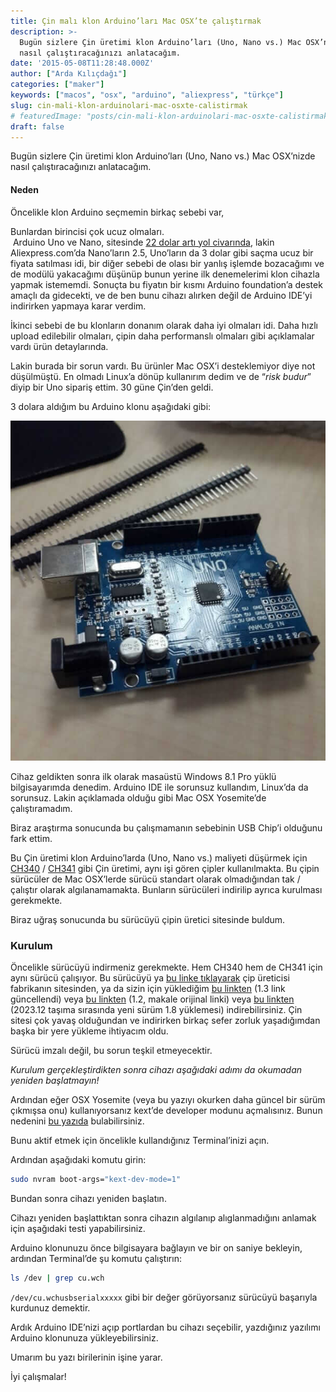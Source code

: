 ```yaml
---
title: Çin malı klon Arduino’ları Mac OSX’te çalıştırmak
description: >-
  Bugün sizlere Çin üretimi klon Arduino’ları (Uno, Nano vs.) Mac OSX’nizde
  nasıl çalıştıracağınızı anlatacağım.
date: '2015-05-08T11:28:48.000Z'
author: ["Arda Kılıçdağı"]
categories: ["maker"]
keywords: ["macos", "osx", "arduino", "aliexpress", "türkçe"]
slug: cin-mali-klon-arduinolari-mac-osxte-calistirmak
# featuredImage: "posts/cin-mali-klon-arduinolari-mac-osxte-calistirmaka/images/klonduino.jpg"
draft: false
---
```


Bugün sizlere Çin üretimi klon Arduino’ları (Uno, Nano vs.) Mac OSX’nizde nasıl çalıştıracağınızı anlatacağım.

#### Neden

Öncelikle klon Arduino seçmemin birkaç sebebi var,

Bunlardan birincisi çok ucuz olmaları.   
 Arduino Uno ve Nano, sitesinde [22 dolar artı yol civarında](http://store.arduino.cc/index.php?main_page=product_info&cPath=11&products_id=195), lakin Aliexpress.com’da Nano’ların 2.5, Uno’ların da 3 dolar gibi saçma ucuz bir fiyata satılması idi, bir diğer sebebi de olası bir yanlış işlemde bozacağımı ve de modülü yakacağımı düşünüp bunun yerine ilk denemelerimi klon cihazla yapmak istememdi. Sonuçta bu fiyatın bir kısmı Arduino foundation’a destek amaçlı da gidecekti, ve de ben bunu cihazı alırken değil de Arduino IDE’yi indirirken yapmaya karar verdim.

İkinci sebebi de bu klonların donanım olarak daha iyi olmaları idi. Daha hızlı upload edilebilir olmaları, çipin daha performanslı olmaları gibi açıklamalar vardı ürün detaylarında.

Lakin burada bir sorun vardı. Bu ürünler Mac OSX’i desteklemiyor diye not düşülmüştü. En olmadı Linux’a dönüp kullanırım dedim ve de “_risk budur_” diyip bir Uno sipariş ettim. 30 güne Çin’den geldi.

3 dolara aldığım bu Arduino klonu aşağıdaki gibi:

![](./images/klonduino.jpg)

Cihaz geldikten sonra ilk olarak masaüstü Windows 8.1 Pro yüklü bilgisayarımda denedim. Arduino IDE ile sorunsuz kullandım, Linux’da da sorunsuz. Lakin açıklamada olduğu gibi Mac OSX Yosemite’de çalıştıramadım.

Biraz araştırma sonucunda bu çalışmamanın sebebinin USB Chip’i olduğunu fark ettim.

Bu Çin üretimi klon Arduino’larda (Uno, Nano vs.) maliyeti düşürmek için [CH340](http://wch.cn/product/CH340.html) / [CH341](http://wch.cn/product/CH341.html) gibi Çin üretimi, aynı işi gören çipler kullanılmakta. Bu çipin sürücüler de Mac OSX’lerde sürücü standart olarak olmadığından tak / çalıştır olarak algılanamamakta. Bunların sürücüleri indirilip ayrıca kurulması gerekmekte.

Biraz uğraş sonucunda bu sürücüyü çipin üretici sitesinde buldum.

### Kurulum

Öncelikle sürücüyü indirmeniz gerekmekte. Hem CH340 hem de CH341 için aynı sürücü çalışıyor. Bu sürücüyü ya [bu linke tıklayarak](http://www.wch.cn/download/CH341SER_MAC_ZIP.html) çip üreticisi fabrikanın sitesinden, ya da sizin için yüklediğim [bu linkten](https://www.mediafire.com/file/zs9thj1sorc15pt/CH341SER_MAC_-_1.3.ZIP/file) (1.3 link güncellendi) veya [bu linkten](https://www.mediafire.com/file/crdi7a6exdj39dj/CH341SER_MAC_-_1.2.ZIP/file) (1.2, makale orijinal linki) veya [bu linkten](https://www.mediafire.com/file/lnd475seiamy4rq/CH341SER_MAC_-_1.8.ZIP/file) (2023.12 taşıma sırasında yeni sürüm 1.8 yüklemesi) indirebilirsiniz. Çin sitesi çok yavaş olduğundan ve indirirken birkaç sefer zorluk yaşadığımdan başka bir yere yükleme ihtiyacım oldu.

Sürücü imzalı değil, bu sorun teşkil etmeyecektir.

_Kurulum gerçekleştirdikten sonra cihazı aşağıdaki adımı da okumadan yeniden başlatmayın!_

Ardından eğer OSX Yosemite (veya bu yazıyı okurken daha güncel bir sürüm çıkmışsa onu) kullanıyorsanız kext’de developer modunu açmalısınız. Bunun nedenini [bu yazıda](https://www.cindori.org/trim-enabler-and-yosemite/) bulabilirsiniz.

Bunu aktif etmek için öncelikle kullandığınız Terminal’inizi açın.

Ardından aşağıdaki komutu girin:

```bash
sudo nvram boot-args="kext-dev-mode=1"
```

Bundan sonra cihazı yeniden başlatın.

Cihazı yeniden başlattıktan sonra cihazın algılanıp alıglanmadığını anlamak için aşağıdaki testi yapabilirsiniz.

Arduino klonunuzu önce bilgisayara bağlayın ve bir on saniye bekleyin, ardından Terminal’de şu komutu çalıştırın:

```bash
ls /dev | grep cu.wch
```

`/dev/cu.wchusbserialxxxxx` gibi bir değer görüyorsanız sürücüyü başarıyla kurdunuz demektir.

Ardık Arduino IDE’nizi açıp portlardan bu cihazı seçebilir, yazdığınız yazılımı Arduino klonunuza yükleyebilirsiniz.

Umarım bu yazı birilerinin işine yarar.

İyi çalışmalar!
